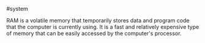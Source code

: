 #system

RAM is a volatile memory that temporarily stores data and program code that the computer is currently using. It is a fast and relatively expensive type of memory that can be easily accessed by the computer's processor.